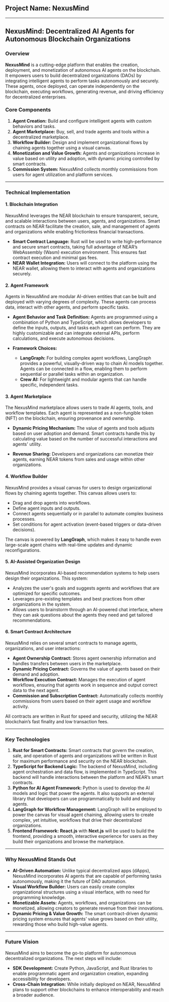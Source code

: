 **Project Name: NexusMind**
---------------------------

---

**NexusMind: Decentralized AI Agents for Autonomous Blockchain Organizations**
------------------------------------------------------------------------------

### **Overview**

**NexusMind** is a cutting-edge platform that enables the creation, deployment, and monetization of autonomous AI agents on the blockchain. It empowers users to build decentralized organizations (DAOs) by integrating intelligent agents to perform tasks autonomously and securely. These agents, once deployed, can operate independently on the blockchain, executing workflows, generating revenue, and driving efficiency for decentralized enterprises.

### **Core Components**

1.	**Agent Creation:** Build and configure intelligent agents with custom behaviors and tasks.
2.	**Agent Marketplace:** Buy, sell, and trade agents and tools within a decentralized marketplace.
3.	**Workflow Builder:** Design and implement organizational flows by chaining agents together using a visual canvas.
4.	**Monetization and Value Growth:** Agents and organizations increase in value based on utility and adoption, with dynamic pricing controlled by smart contracts.
5.	**Commission System:** NexusMind collects monthly commissions from users for agent utilization and platform services.

---

### **Technical Implementation**

#### **1. Blockchain Integration**

NexusMind leverages the NEAR blockchain to ensure transparent, secure, and scalable interactions between users, agents, and organizations. Smart contracts on NEAR facilitate the creation, sale, and management of agents and organizations while enabling frictionless financial transactions.

-	**Smart Contract Language:** Rust will be used to write high-performance and secure smart contracts, taking full advantage of NEAR’s WebAssembly (Wasm) execution environment. This ensures fast contract execution and minimal gas fees.
-	**NEAR Wallet Integration:** Users will connect to the platform using the NEAR wallet, allowing them to interact with agents and organizations securely.

#### **2. Agent Framework**

Agents in NexusMind are modular AI-driven entities that can be built and deployed with varying degrees of complexity. These agents can process data, interact with other agents, and perform specific tasks.

-	**Agent Behavior and Task Definition:** Agents are programmed using a combination of Python and TypeScript, which allows developers to define the inputs, outputs, and tasks each agent can perform. They are highly customizable and can integrate external APIs, perform calculations, and execute autonomous decisions.

-	**Framework Choices:**

	-	**LangGraph:** For building complex agent workflows, LangGraph provides a powerful, visually-driven way to chain AI models together. Agents can be connected in a flow, enabling them to perform sequential or parallel tasks within an organization.
	-	**Crew AI:** For lightweight and modular agents that can handle specific, independent tasks.

#### **3. Agent Marketplace**

The NexusMind marketplace allows users to trade AI agents, tools, and workflow templates. Each agent is represented as a non-fungible token (NFT) on the blockchain, ensuring provenance and ownership.

-	**Dynamic Pricing Mechanism:** The value of agents and tools adjusts based on user adoption and demand. Smart contracts handle this by calculating value based on the number of successful interactions and agents' utility.

-	**Revenue Sharing:** Developers and organizations can monetize their agents, earning NEAR tokens from sales and usage within other organizations.

#### **4. Workflow Builder**

NexusMind provides a visual canvas for users to design organizational flows by chaining agents together. This canvas allows users to:

-	Drag and drop agents into workflows.
-	Define agent inputs and outputs.
-	Connect agents sequentially or in parallel to automate complex business processes.
-	Set conditions for agent activation (event-based triggers or data-driven decisions).

The canvas is powered by **LangGraph**, which makes it easy to handle even large-scale agent chains with real-time updates and dynamic reconfigurations.

#### **5. AI-Assisted Organization Design**

NexusMind incorporates AI-based recommendation systems to help users design their organizations. This system:

-	Analyzes the user's goals and suggests agents and workflows that are optimized for specific outcomes.
-	Leverages pre-existing templates and best practices from other organizations in the system.
-	Allows users to brainstorm through an AI-powered chat interface, where they can ask questions about the agents they need and get tailored recommendations.

#### **6. Smart Contract Architecture**

NexusMind relies on several smart contracts to manage agents, organizations, and user interactions:

-	**Agent Ownership Contract:** Stores agent ownership information and handles transfers between users in the marketplace.
-	**Dynamic Pricing Contract:** Governs the value of agents based on their demand and adoption.
-	**Workflow Execution Contract:** Manages the execution of agent workflows, ensuring that agents work in sequence and output correct data to the next agent.
-	**Commission and Subscription Contract:** Automatically collects monthly commissions from users based on their agent usage and workflow activity.

All contracts are written in Rust for speed and security, utilizing the NEAR blockchain’s fast finality and low transaction fees.

---

### **Key Technologies**

1.	**Rust for Smart Contracts:** Smart contracts that govern the creation, sale, and operation of agents and organizations will be written in Rust for maximum performance and security on the NEAR blockchain.
2.	**TypeScript for Backend Logic:** The backend of NexusMind, including agent orchestration and data flow, is implemented in TypeScript. This backend will handle interactions between the platform and NEAR’s smart contracts.
3.	**Python for AI Agent Framework:** Python is used to develop the AI models and logic that power the agents. It also supports an external library that developers can use programmatically to build and deploy agents.
4.	**LangGraph for Workflow Management:** LangGraph will be employed to power the canvas for visual agent chaining, allowing users to create complex, yet intuitive, workflows that drive their decentralized organizations.
5.	**Frontend Framework:** **React.js** with **Next.js** will be used to build the frontend, providing a smooth, interactive experience for users as they build their organizations and browse the marketplace.

---

### **Why NexusMind Stands Out**

-	**AI-Driven Automation:** Unlike typical decentralized apps (dApps), NexusMind incorporates AI agents that are capable of performing tasks autonomously, making it the future of DAO automation.
-	**Visual Workflow Builder:** Users can easily create complex organizational structures using a visual interface, with no need for programming knowledge.
-	**Monetizable Assets:** Agents, workflows, and organizations can be monetized, allowing creators to generate revenue from their innovations.
-	**Dynamic Pricing & Value Growth:** The smart contract-driven dynamic pricing system ensures that agents’ value grows based on their utility, rewarding those who build high-value agents.

---

### **Future Vision**

NexusMind aims to become the go-to platform for autonomous decentralized organizations. The next steps will include:

-	**SDK Development:** Create Python, JavaScript, and Rust libraries to enable programmatic agent and organization creation, expanding accessibility for developers.
-	**Cross-Chain Integration:** While initially deployed on NEAR, NexusMind plans to support other blockchains to enhance interoperability and reach a broader audience.
